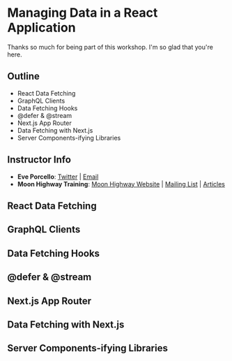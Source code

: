 # Managing Data in a React Application

Thanks so much for being part of this workshop. I'm so glad that you're here.

## Outline

- React Data Fetching
- GraphQL Clients
- Data Fetching Hooks
- @defer & @stream
- Next.js App Router
- Data Fetching with Next.js
- Server Components-ifying Libraries

## Instructor Info

- **Eve Porcello**: [Twitter](https://twitter.com/eveporcello) | [Email](mailto:eve@moonhighway.com)
- **Moon Highway Training**: [Moon Highway Website](https://www.moonhighway.com) | [Mailing List](http://bit.ly/moonhighway) | [Articles](https://www.moonhighway.com/articles)

## React Data Fetching

## GraphQL Clients

## Data Fetching Hooks

## @defer & @stream

## Next.js App Router

## Data Fetching with Next.js

## Server Components-ifying Libraries
